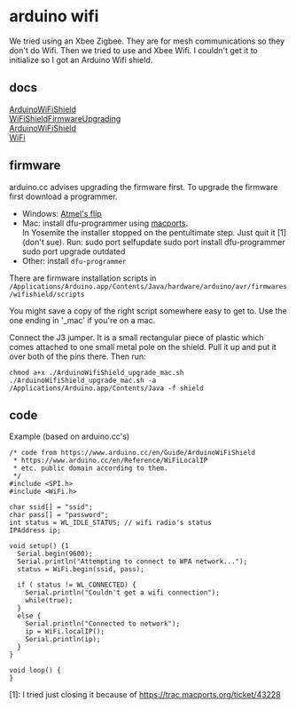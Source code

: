 arduino wifi
============
We tried using an Xbee Zigbee.
They are for mesh communications so they don't do Wifi.
Then we tried to use and Xbee Wifi.
I couldn't get it to initialize so I got an Arduino Wifi shield.
## docs
[ArduinoWiFiShield](https://www.arduino.cc/en/Main/ArduinoWiFiShield)  
[WiFiShieldFirmwareUpgrading](https://www.arduino.cc/en/Hacking/WiFiShieldFirmwareUpgrading)  
[ArduinoWiFiShield](https://www.arduino.cc/en/Guide/ArduinoWiFiShield)  
[WiFi](https://www.arduino.cc/en/Reference/WiFi)  

## firmware
arduino.cc advises upgrading the firmware first.
To upgrade the firmware first download a programmer.
* Windows: [Atmel's flip](http://www.atmel.com/tools/FLIP.aspx)
* Mac: install dfu-programmer using   [macports](https://www.macports.org/install.php#pkg).  
  In Yosemite the installer stopped on the pentultimate step. Just quit it [1] (don't sue). Run:
      sudo port selfupdate
      sudo port install dfu-programmer
      sudo port upgrade outdated
* Other: install `dfu-programmer`

There are firmware installation scripts in `/Applications/Arduino.app/Contents/Java/hardware/arduino/avr/firmwares/wifishield/scripts`

You might save a copy of the right script somewhere easy to get to. Use the one ending in '_mac' if you're on a mac.

Connect the J3 jumper. It is a small rectangular piece of plastic which comes attached to one small metal pole on the shield. Pull it up and put it over both of the pins there.
Then run:

    chmod a+x ./ArduinoWifiShield_upgrade_mac.sh
    ./ArduinoWifiShield_upgrade_mac.sh -a /Applications/Arduino.app/Contents/Java -f shield


## code
Example (based on arduino.cc's)
```
/* code from https://www.arduino.cc/en/Guide/ArduinoWiFiShield
 * https://www.arduino.cc/en/Reference/WiFiLocalIP
 * etc. public domain according to them.
 */
#include <SPI.h>
#include <WiFi.h>

char ssid[] = "ssid";
char pass[] = "password";
int status = WL_IDLE_STATUS; // wifi radio's status
IPAddress ip;

void setup() {1
  Serial.begin(9600);
  Serial.println("Attempting to connect to WPA network...");
  status = WiFi.begin(ssid, pass);

  if ( status != WL_CONNECTED) {
    Serial.println("Couldn't get a wifi connection");
    while(true);
  }
  else {
    Serial.println("Connected to network");
    ip = WiFi.localIP();
    Serial.println(ip);
  }
}

void loop() {
}
```
[1]: I tried just closing it because of https://trac.macports.org/ticket/43228
